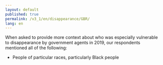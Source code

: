 ```yaml
---
layout: default
published: true
permalink: /v3_1/en/disappearance/GBR/
lang: en
---
```

When asked to provide more context about who was especially vulnerable to disappearance by government agents in 2019, our respondents mentioned all of the following: 

-	People of particular races, particularly Black people
